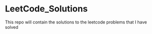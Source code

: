 # LeetCode_Solutions
This repo will contain the solutions to the leetcode problems that I have solved
